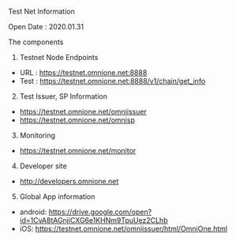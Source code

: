 Test Net Information

Open Date : 2020.01.31

The components

1. Testnet Node Endpoints

  - URL : https://testnet.omnione.net:8888
  - Test : https://testnet.omnione.net:8888/v1/chain/get_info


2. Test Issuer, SP Information
  - https://testnet.omnione.net/omniissuer
  - https://testnet.omnione.net/omnisp

3. Monitoring
  - https://testnet.omnione.net/monitor

4. Developer site
  - http://developers.omnione.net

5. Global App information
  - android: https://drive.google.com/open?id=1CvA8tAGnjiCXG6e1KHNm9TpuUez2CLhb
  - iOS: https://testnet.omnione.net/omniissuer/html/OmniOne.html
